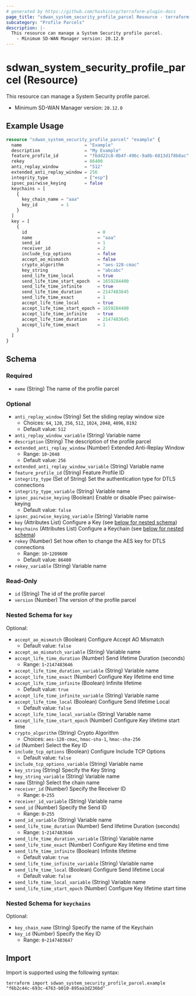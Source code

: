 ```yaml
---
# generated by https://github.com/hashicorp/terraform-plugin-docs
page_title: "sdwan_system_security_profile_parcel Resource - terraform-provider-sdwan"
subcategory: "Profile Parcels"
description: |-
  This resource can manage a System Security profile parcel.
    - Minimum SD-WAN Manager version: 20.12.0
---
```


# sdwan_system_security_profile_parcel (Resource)

This resource can manage a System Security profile parcel.
  - Minimum SD-WAN Manager version: `20.12.0`

## Example Usage

```terraform
resource "sdwan_system_security_profile_parcel" "example" {
  name                        = "Example"
  description                 = "My Example"
  feature_profile_id          = "f6dd22c8-0b4f-496c-9a0b-6813d1f8b8ac"
  rekey                       = 86400
  anti_replay_window          = "512"
  extended_anti_replay_window = 256
  integrity_type              = ["esp"]
  ipsec_pairwise_keying       = false
  keychains = [
    {
      key_chain_name = "aaa"
      key_id         = 1
    }
  ]
  key = [
    {
      id                           = 0
      name                         = "aaa"
      send_id                      = 1
      receiver_id                  = 2
      include_tcp_options          = false
      accept_ao_mismatch           = false
      crypto_algorithm             = "aes-128-cmac"
      key_string                   = "abcabc"
      send_life_time_local         = true
      send_life_time_start_epoch   = 1659284400
      send_life_time_infinite      = true
      send_life_time_duration      = 2147483645
      send_life_time_exact         = 1
      accept_life_time_local       = true
      accept_life_time_start_epoch = 1659284400
      accept_life_time_infinite    = true
      accept_life_time_duration    = 2147483645
      accept_life_time_exact       = 1
    }
  ]
}
```

<!-- schema generated by tfplugindocs -->
## Schema

### Required

- `name` (String) The name of the profile parcel

### Optional

- `anti_replay_window` (String) Set the sliding replay window size
  - Choices: `64`, `128`, `256`, `512`, `1024`, `2048`, `4096`, `8192`
  - Default value: `512`
- `anti_replay_window_variable` (String) Variable name
- `description` (String) The description of the profile parcel
- `extended_anti_replay_window` (Number) Extended Anti-Replay Window
  - Range: `10`-`2048`
  - Default value: `256`
- `extended_anti_replay_window_variable` (String) Variable name
- `feature_profile_id` (String) Feature Profile ID
- `integrity_type` (Set of String) Set the authentication type for DTLS connections
- `integrity_type_variable` (String) Variable name
- `ipsec_pairwise_keying` (Boolean) Enable or disable IPsec pairwise-keying
  - Default value: `false`
- `ipsec_pairwise_keying_variable` (String) Variable name
- `key` (Attributes List) Configure a Key (see [below for nested schema](#nestedatt--key))
- `keychains` (Attributes List) Configure a Keychain (see [below for nested schema](#nestedatt--keychains))
- `rekey` (Number) Set how often to change the AES key for DTLS connections
  - Range: `10`-`1209600`
  - Default value: `86400`
- `rekey_variable` (String) Variable name

### Read-Only

- `id` (String) The id of the profile parcel
- `version` (Number) The version of the profile parcel

<a id="nestedatt--key"></a>
### Nested Schema for `key`

Optional:

- `accept_ao_mismatch` (Boolean) Configure Accept AO Mismatch
  - Default value: `false`
- `accept_ao_mismatch_variable` (String) Variable name
- `accept_life_time_duration` (Number) Send lifetime Duration (seconds)
  - Range: `1`-`2147483646`
- `accept_life_time_duration_variable` (String) Variable name
- `accept_life_time_exact` (Number) Configure Key lifetime end time
- `accept_life_time_infinite` (Boolean) Infinite lifetime
  - Default value: `true`
- `accept_life_time_infinite_variable` (String) Variable name
- `accept_life_time_local` (Boolean) Configure Send lifetime Local
  - Default value: `false`
- `accept_life_time_local_variable` (String) Variable name
- `accept_life_time_start_epoch` (Number) Configure Key lifetime start time
- `crypto_algorithm` (String) Crypto Algorithm
  - Choices: `aes-128-cmac`, `hmac-sha-1`, `hmac-sha-256`
- `id` (Number) Select the Key ID
- `include_tcp_options` (Boolean) Configure Include TCP Options
  - Default value: `false`
- `include_tcp_options_variable` (String) Variable name
- `key_string` (String) Specify the Key String
- `key_string_variable` (String) Variable name
- `name` (String) Select the chain name
- `receiver_id` (Number) Specify the Receiver ID
  - Range: `0`-`255`
- `receiver_id_variable` (String) Variable name
- `send_id` (Number) Specify the Send ID
  - Range: `0`-`255`
- `send_id_variable` (String) Variable name
- `send_life_time_duration` (Number) Send lifetime Duration (seconds)
  - Range: `1`-`2147483646`
- `send_life_time_duration_variable` (String) Variable name
- `send_life_time_exact` (Number) Configure Key lifetime end time
- `send_life_time_infinite` (Boolean) Infinite lifetime
  - Default value: `true`
- `send_life_time_infinite_variable` (String) Variable name
- `send_life_time_local` (Boolean) Configure Send lifetime Local
  - Default value: `false`
- `send_life_time_local_variable` (String) Variable name
- `send_life_time_start_epoch` (Number) Configure Key lifetime start time


<a id="nestedatt--keychains"></a>
### Nested Schema for `keychains`

Optional:

- `key_chain_name` (String) Specify the name of the Keychain
- `key_id` (Number) Specify the Key ID
  - Range: `0`-`2147483647`

## Import

Import is supported using the following syntax:

```shell
terraform import sdwan_system_security_profile_parcel.example "f6b2c44c-693c-4763-b010-895aa3d236bd"
```
